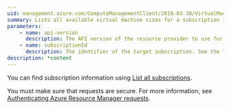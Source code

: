 ```yaml
---
uid: management.azure.com/ComputeManagementClient/2016-03-30/VirtualMachineSizes_List
summary: Lists all available virtual machine sizes for a subscription in a location.
parameters:
    - name: api-version
      description: The API version of the resource provider to use for this operation. See the top of this page for the latest API version.
    - name: subscriptionId
      description: The identifier of the target subscription. See the links listed above for information about finding the subscription identifier.
description: *content
---
```


You can find subscription information using [List all subscriptions](../../docs-ref-autogen/resources/subscriptions.json#Subscriptions_List).

You must make sure that requests are secure. For more information, see [Authenticating Azure Resource Manager requests](https://review.docs.microsoft.com/en-us/azure/resource-group-authenticate-service-principal?toc=%2fazure%2fazure-resource-manager%2ftoc.json).